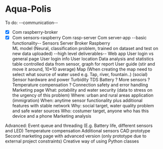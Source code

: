 # Aqua-Polis

To do:
--communication--
- [x] Com raspberry-broker
- [x] Com sensors-raspberry
Com rasp-server
Com server-app
--basic functionality--
Sensors
Server
Broker
Raspberry  
ML model (Neural, classification problem, trained on dataset and test on new data uploaded)
--high level deliverables--
Web app
User login vs general page
User login info
User location
Data analysis and statistics
table controlled data from sensor, graph for report
User guide (stir and move it around, 10*10 average)
Map (When creating the map need to select what source of water used e.g. Tap, river, fountain..)
(social)
Sensor hardware and power
Turbidity
TDS
Battery ?
More sensors ?
Temperature compensation ?
Connection safety and error handling
Marketing page
What: potability and water security (data to stress on the urgency of this problem)
Where: urban and rural areas application (immigration)
When: anytime sensor functionality plus additional features with stable network
Why: social target, water quality problem and safe water sources
Who: costumer target, anyone who has this device and a phone
Marketing analysis

Advanced:
Event queue and threading (E.g. Battery life, different sensors and LED)
Temperature compensation
Additional sensors
CAD prototype
Second marketing page with advanced version (only prototype due to external project constraints)
Creative way of using Python classes

